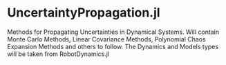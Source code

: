 # UncertaintyPropagation.jl
Methods for Propagating Uncertainties in Dynamical Systems. Will contain Monte Carlo Methods, Linear Covariance Methods, Polynomial Chaos Expansion Methods and others to follow. 
The Dynamics and Models types will be taken from RobotDynamics.jl
